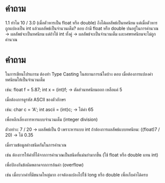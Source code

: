 # คำถาม
1.1 ทำไม 10 / 3.0 (เมื่อตัวหารเป็น float หรือ double) ถึงได้ผลลัพธ์เป็นทศนิยม แต่เมื่อตัวหารถูกแปลงเป็น int แล้วผลลัพธ์เป็นจำนวนเต็ม?
ตอบ ถ้ามี float หรือ double ปนอยู่ในการคำนวณ → ผลลัพธ์จะเป็นทศนิยม
แต่ถ้าใช้ int ทั้งคู่ → ผลลัพธ์จะเป็นจำนวนเต็ม และเศษทศนิยมจะไม่ถูกคำนวณ

# คำถาม
ในการเขียนโปรแกรม ต้องทำ Type Casting ในสถานการณ์ใดบ้าง
ตอบ เมื่อต้องการแปลงค่าทศนิยมให้เป็นจำนวนเต็ม

เช่น: float f = 5.87; int x = (int)f; → ตัดส่วนทศนิยมออก เหลือแค่ 5

เมื่อต้องการดูรหัส ASCII ของตัวอักษร

เช่น: char c = 'A'; int ascii = (int)c; → ได้ค่า 65

เพื่อหลีกเลี่ยงการหารแบบจำนวนเต็ม (integer division)

ตัวอย่าง: 7 / 20 → ผลลัพธ์เป็น 0 เพราะหารแบบ int
ถ้าต้องการผลลัพธ์แบบทศนิยม: ((float)7 / 20) → ได้ 0.35

เมื่อรวมข้อมูลต่างชนิดกันในการคำนวณ

เช่น ต้องการให้ค่าที่ได้จากการคำนวณเป็นชนิดที่แม่นยำมากขึ้น (ใช้ float หรือ double แทน int)

เพื่อป้องกันข้อผิดพลาดจากการล้นค่า (overflow)

เช่น เมื่อบวกค่าที่มีขนาดใหญ่มาก อาจต้องแปลงไปใช้ long หรือ double เพื่อเก็บค่าได้ครบ

